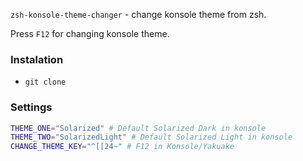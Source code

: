 `zsh-konsole-theme-changer` - change konsole theme from zsh. 

Press `F12` for changing konsole theme. 

### Instalation
* `git clone `


### Settings
```sh
THEME_ONE="Solarized" # Default Solarized Dark in konsole
THEME_TWO="SolarizedLight" # Default Solarized Light in konsole
CHANGE_THEME_KEY="^[[24~" # F12 in Konsole/Yakuake
```

